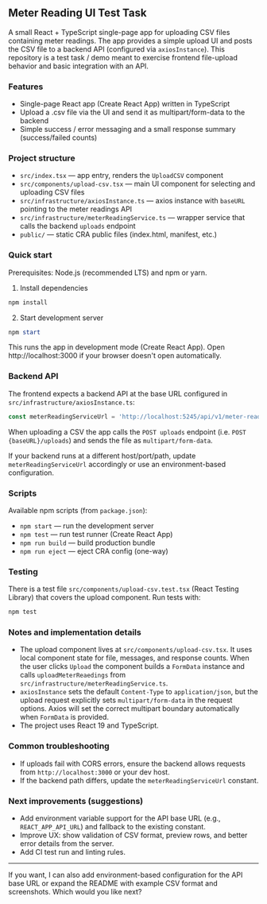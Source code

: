 ## Meter Reading UI Test Task

A small React + TypeScript single-page app for uploading CSV files containing meter readings. The app provides a simple upload UI and posts the CSV file to a backend API (configured via `axiosInstance`). This repository is a test task / demo meant to exercise frontend file-upload behavior and basic integration with an API.

### Features

- Single-page React app (Create React App) written in TypeScript
- Upload a .csv file via the UI and send it as multipart/form-data to the backend
- Simple success / error messaging and a small response summary (success/failed counts)

### Project structure

- `src/index.tsx` — app entry, renders the `UploadCSV` component
- `src/components/upload-csv.tsx` — main UI component for selecting and uploading CSV files
- `src/infrastructure/axiosInstance.ts` — axios instance with `baseURL` pointing to the meter readings API
- `src/infrastructure/meterReadingService.ts` — wrapper service that calls the backend `uploads` endpoint
- `public/` — static CRA public files (index.html, manifest, etc.)

### Quick start

Prerequisites: Node.js (recommended LTS) and npm or yarn.

1. Install dependencies

```powershell
npm install
```

2. Start development server

```powershell
npm start
```

This runs the app in development mode (Create React App). Open http://localhost:3000 if your browser doesn't open automatically.

### Backend API

The frontend expects a backend API at the base URL configured in `src/infrastructure/axiosInstance.ts`:

```ts
const meterReadingServiceUrl = 'http://localhost:5245/api/v1/meter-readings';
```

When uploading a CSV the app calls the `POST uploads` endpoint (i.e. `POST {baseURL}/uploads`) and sends the file as `multipart/form-data`.

If your backend runs at a different host/port/path, update `meterReadingServiceUrl` accordingly or use an environment-based configuration.

### Scripts

Available npm scripts (from `package.json`):

- `npm start` — run the development server
- `npm test` — run test runner (Create React App)
- `npm run build` — build production bundle
- `npm run eject` — eject CRA config (one-way)

### Testing

There is a test file `src/components/upload-csv.test.tsx` (React Testing Library) that covers the upload component. Run tests with:

```powershell
npm test
```

### Notes and implementation details

- The upload component lives at `src/components/upload-csv.tsx`. It uses local component state for file, messages, and response counts. When the user clicks `Upload` the component builds a `FormData` instance and calls `uploadMeterReaedings` from `src/infrastructure/meterReadingService.ts`.
- `axiosInstance` sets the default `Content-Type` to `application/json`, but the upload request explicitly sets `multipart/form-data` in the request options. Axios will set the correct multipart boundary automatically when `FormData` is provided.
- The project uses React 19 and TypeScript.

### Common troubleshooting

- If uploads fail with CORS errors, ensure the backend allows requests from `http://localhost:3000` or your dev host.
- If the backend path differs, update the `meterReadingServiceUrl` constant.

### Next improvements (suggestions)

- Add environment variable support for the API base URL (e.g., `REACT_APP_API_URL`) and fallback to the existing constant.
- Improve UX: show validation of CSV format, preview rows, and better error details from the server.
- Add CI test run and linting rules.

---

If you want, I can also add environment-based configuration for the API base URL or expand the README with example CSV format and screenshots. Which would you like next?

